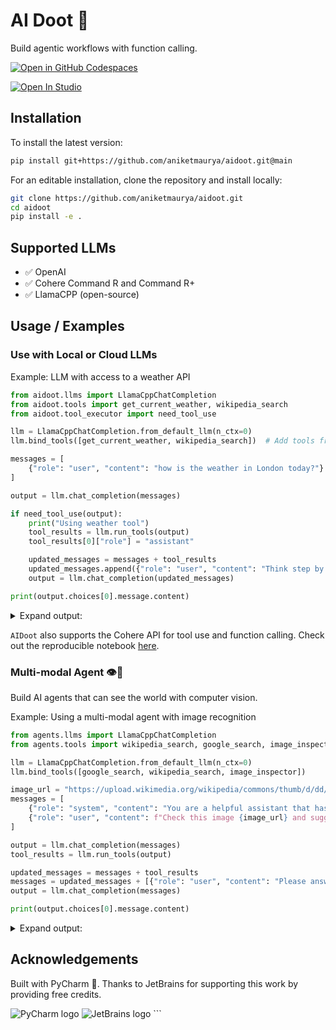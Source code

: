 # AI Doot 🤖

Build agentic workflows with function calling.

[![Open in GitHub Codespaces](https://github.com/codespaces/badge.svg)](https://codespaces.new/aniketmaurya/python-project-template?template=false)

<a target="_blank" href="https://lightning.ai/lightning-ai/studios/introduction-to-ai-agents">
  <img src="https://pl-bolts-doc-images.s3.us-east-2.amazonaws.com/app-2/studio-badge.svg" alt="Open In Studio"/>
</a>

## Installation

To install the latest version:

```bash
pip install git+https://github.com/aniketmaurya/aidoot.git@main
```

For an editable installation, clone the repository and install locally:

```bash
git clone https://github.com/aniketmaurya/aidoot.git
cd aidoot
pip install -e .
```

## Supported LLMs

- ✅ OpenAI
- ✅ Cohere Command R and Command R+
- ✅ LlamaCPP (open-source)

## Usage / Examples

### Use with Local or Cloud LLMs

Example: LLM with access to a weather API

```python
from aidoot.llms import LlamaCppChatCompletion
from aidoot.tools import get_current_weather, wikipedia_search
from aidoot.tool_executor import need_tool_use

llm = LlamaCppChatCompletion.from_default_llm(n_ctx=0)
llm.bind_tools([get_current_weather, wikipedia_search])  # Add tools from LangChain

messages = [
    {"role": "user", "content": "how is the weather in London today?"}
]

output = llm.chat_completion(messages)

if need_tool_use(output):
    print("Using weather tool")
    tool_results = llm.run_tools(output)
    tool_results[0]["role"] = "assistant"

    updated_messages = messages + tool_results
    updated_messages.append({"role": "user", "content": "Think step by step and answer my question based on the above context."})
    output = llm.chat_completion(updated_messages)

print(output.choices[0].message.content)
```

<details>
    <summary>Expand output:</summary>

```text
Certainly, let's break down the information provided in the weather data for London:

1. **Temperature**: It is currently 23°C (73°F) in London.
2. **Cloud Cover**: There are no clouds at the moment.
3. **Humidity**: The humidity level is 38%.
4. **Precipitation**: There has been no precipitation today, with 0 inches recorded.
5. **Pressure**: The atmospheric pressure is 1023 hPa (30 inches).
6. **Visibility**: The visibility is currently 10 km (6 miles).
7. **Weather Condition**: It's a sunny day in London.
8. **Wind**: The wind is blowing from the northwest at a speed of 9 km/h (6 mph).

Based on this information, it seems like today is a beautiful and sunny day in London. The temperature is quite pleasant, and there's no precipitation to worry about. It's a great time to be outdoors!
```

</details>

`AIDoot` also supports the Cohere API for tool use and function calling. Check out the reproducible notebook [here](https://github.com/aniketmaurya/agents/blob/main/examples/cohere.ipynb).

### Multi-modal Agent 👁🤖️

Build AI agents that can see the world with computer vision.

Example: Using a multi-modal agent with image recognition

```python
from agents.llms import LlamaCppChatCompletion
from agents.tools import wikipedia_search, google_search, image_inspector

llm = LlamaCppChatCompletion.from_default_llm(n_ctx=0)
llm.bind_tools([google_search, wikipedia_search, image_inspector])

image_url = "https://upload.wikimedia.org/wikipedia/commons/thumb/d/dd/Gfp-wisconsin-madison-the-nature-boardwalk.jpg/2560px-Gfp-wisconsin-madison-the-nature-boardwalk.jpg"
messages = [
    {"role": "system", "content": "You are a helpful assistant that has access to tools and uses them to help humans."},
    {"role": "user", "content": f"Check this image {image_url} and suggest me a location in London that looks similar."}
]

output = llm.chat_completion(messages)
tool_results = llm.run_tools(output)

updated_messages = messages + tool_results
messages = updated_messages + [{"role": "user", "content": "Please answer based on the tool results."}]
output = llm.chat_completion(messages)

print(output.choices[0].message.content)
```

<details>
    <summary>Expand output:</summary>

```text
Based on the image you provided, it appears to be a nature boardwalk surrounded by lush green grass and a peaceful
sky filled with clouds. The presence of people indicates that it could be a popular spot for outdoor activities or
leisurely walks. If you're looking for a similar location in London, you might consider visiting one of the city's
many parks or nature reserves. Here are a few suggestions:

1. **Richmond Park**: The largest royal park in London, with open grasslands, wooded areas, and lakes. It's ideal for walking, cycling, and enjoying the outdoors.
2. **Hampstead Heath**: Known for its ponds, meadows, and woodlands. It's popular for picnics, sunbathing, and hiking.
3. **Greenwich Park**: Offers panoramic views of the city, along with several historic buildings, including the Royal Observatory.
4. **Victoria Park**: A smaller park known for its lakes and gardens.
5. **Hyde Park**: A central park with attractions like the Serpentine Lake and Speaker's Corner.

These locations offer a peaceful, natural environment similar to the image, making them perfect for a relaxing day outdoors in London.
```

</details>

## Acknowledgements

Built with PyCharm 🧡. Thanks to JetBrains for supporting this work by providing free credits.

<img src="https://resources.jetbrains.com/storage/products/company/brand/logos/PyCharm_icon.svg" alt="PyCharm logo">
<img src="https://resources.jetbrains.com/storage/products/company/brand/logos/jetbrains.svg" alt="JetBrains logo">
```

